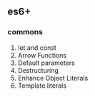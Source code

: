 ## es6+
### commons
1. let and const
2. Arrow Functions
3. Default parameters
4. Destructuring
5. Enhance Object Literals
6. Template literals
